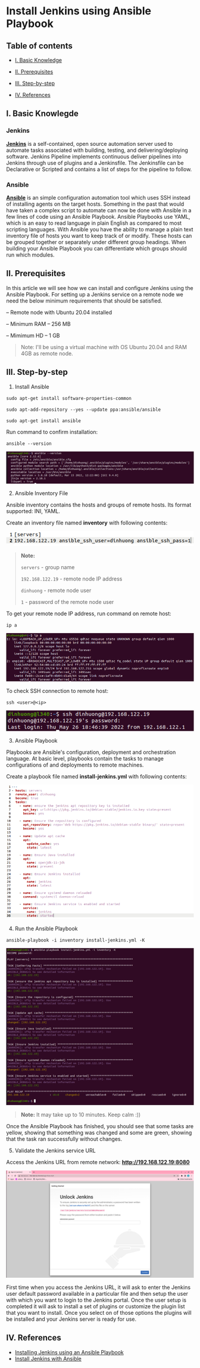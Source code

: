 # Install Jenkins using Ansible Playbook


## Table of contents


- [I. Basic Knowledge](#i-basic-knowledge)


- [II. Prerequisites](##ii-prerequisites)


- [III. Step-by-step](#iii-step-by-step)


- [IV. References](#iv-references)


## I. Basic Knowlegde


### Jenkins


[**Jenkins**](https://www.jenkins.io/doc/) is a self-contained, open source automation server used to automate tasks associated with building, testing, and delivering/deploying software. Jenkins Pipeline implements continuous deliver pipelines into Jenkins through use of plugins and a Jenkinsfile. The Jenkinsfile can be Declarative or Scripted and contains a list of steps for the pipeline to follow.


### Ansible


[**Ansible**](https://docs.ansible.com/ansible/latest/index.html) is an simple configuration automation tool which uses SSH instead of installing agents on the target hosts. Something in the past that would have taken a complex script to automate can now be done with Ansible in a few lines of code using an Ansible Playbook. Ansible Playbooks use YAML, which is an easy to read language in plain English as compared to most scripting languages. With Ansible you have the ability to manage a plain text inventory file of hosts you want to keep track of or modify. These hosts can be grouped together or separately under different group headings. When building your Ansible Playbook you can differentiate which groups should run which modules.


## II. Prerequisites


In this article we will see how we can install and configure Jenkins using the Ansible Playbook. For setting up a Jenkins service on a remote node we need the below minimum requirements that should be satisfied.

– Remote node with Ubuntu 20.04 installed


– Minimum RAM – 256 MB


– Mimimum HD – 1 GB


> Note: I'll be using a virtual machine with OS Ubuntu 20.04 and RAM 4GB as remote node.


## III. Step-by-step


1. Install Ansible


```
sudo apt-get install software-properties-common
```


```
sudo apt-add-repository --yes --update ppa:ansible/ansible
```


```
sudo apt-get install ansible
```


Run command to confirm installation:
```
ansible --version
```


![image](https://github.com/dinhuong/Viettel-Digital-Talent-Program-2022/blob/main/Practice-2/Dinh-Thi-Huong/img/ansible-version.png)


2. Ansible Inventory File


Ansible inventory contains the hosts and groups of remote hosts. Its format supported: INI, YAML.


Create an inventory file named **inventory** with following contents:


![image](https://github.com/dinhuong/Viettel-Digital-Talent-Program-2022/blob/main/Practice-2/Dinh-Thi-Huong/img/inventory.png)


> **Note:**
>
> `servers` - group name
> 
> `192.168.122.19` - remote node IP address
> 
> `dinhuong` - remote node user
> 
> `1` - password of the remote node user


To get your remote node IP address, run command on remote host:
```
ip a
``` 


![image](https://github.com/dinhuong/Viettel-Digital-Talent-Program-2022/blob/main/Practice-2/Dinh-Thi-Huong/img/ip.png)


To check SSH connection to remote host:
```
ssh <user>@<ip>
```


![image](https://github.com/dinhuong/Viettel-Digital-Talent-Program-2022/blob/main/Practice-2/Dinh-Thi-Huong/img/ssh.png)


3. Ansible Playbook


Playbooks are Ansible's configuration, deployment and orchestration language. At basic level, playbooks contain the tasks to manage configurations of and deployments to remote machines.


Create a playbook file named **install-jenkins.yml** with following contents:


![image](https://github.com/dinhuong/Viettel-Digital-Talent-Program-2022/blob/main/Practice-2/Dinh-Thi-Huong/img/playbook.png)


4. Run the Ansible Playbook


```
ansible-playbook -i inventory install-jenkins.yml -K
```


![image](https://github.com/dinhuong/Viettel-Digital-Talent-Program-2022/blob/main/Practice-2/Dinh-Thi-Huong/img/run-playbook.png)


> **Note:** It may take up to 10 minutes. Keep calm :))


Once the Ansible Playbook has finished, you should see that some tasks are yellow, showing that something was changed and some are green, showing that the task ran successfully without changes.


5. Validate the Jenkins service URL


Access the Jenkins URL from remote network: **http://192.168.122.19:8080**


![image](https://github.com/dinhuong/Viettel-Digital-Talent-Program-2022/blob/main/Practice-2/Dinh-Thi-Huong/img/jenkins.png)


First time when you access the Jenkins URL, it will ask to enter the Jenkins user default password available in a particular file and then setup the user with which you want to login to the Jenkins portal. Once the user setup is completed it will ask to install a set of plugins or customize the plugin list that you want to install. Once you select on of those options the plugins will be installed and your Jenkins server is ready for use.


## IV. References
- [Installing Jenkins using an Ansible Playbook](https://medium.com/nerd-for-tech/installing-jenkins-using-an-ansible-playbook-2d99303a235f)
- [Install Jenkins with Ansible](https://www.youtube.com/watch?v=hBQtx1g3_IM)
